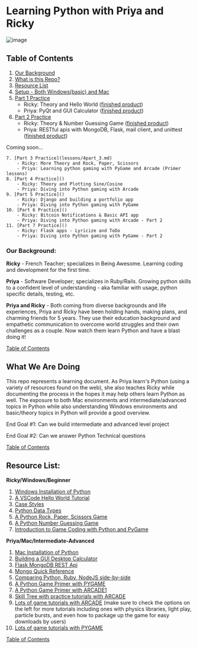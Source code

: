 # Learning Python with Priya and Ricky
![image](https://i.pinimg.com/originals/24/97/b4/2497b48e8f9778fb8463c525e14794f9.gif)

## Table of Contents
1. [Our Background](#our-background)
2. [What is this Repo?](#what-we-are-doing)
3. [Resource List](#resource-list)
4. [Setup - Both Windows(basic) and Mac](lessons/1setup.md)
5. [Part 1 Practice](lessons/2part_1.md)
    - Ricky: Theory and Hello World ([finished product]())
    - Priya: PyQt and GUI Calculator ([finished product](https://github.com/priyapower/python_gui_calculator))
6. [Part 2 Practice](lessons/3part_2.md)
    - Ricky: Theory & Number Guessing Game ([finished product]())
    - Priya: RESTful apis with MongoDB, Flask, mail client, and unittest ([finished product](https://github.com/priyapower/practice-api-movies))

Coming soon...

    7. [Part 3 Practice](lessons/4part_3.md)
        - Ricky: More Theory and Rock, Paper, Scissors
        - Priya: Learning python gaming with PyGame and Arcade (Primer lessons)
    8. [Part 4 Practice]()
        - Ricky: Theory and Plotting Sine/Cosine
        - Priya: Diving into Python gaming with Arcade
    9. [Part 5 Practice]()
        - Ricky: Django and building a portfolio app
        - Priya: Diving into Python gaming with PyGame
    10. [Part 6 Practice]()
        - Ricky: Bitcoin Notifications & Basic API app
        - Priya: Diving into Python gaming with Arcade - Part 2
    11. [Part 7 Practice]()
        - Ricky: Flask apps - Lyricize and ToDo
        - Priya: Diving into Python gaming with PyGame - Part 2

### Our Background:
**Ricky** - French Teacher; specializes in Being Awesome. Learning coding and development for the first time.

**Priya** - Software Developer; specializes in Ruby/Rails. Growing python skills to a confident level of understanding - aka familiar with usage, python specific details, testing, etc.

**Priya and Ricky** - Both coming from diverse backgrounds and life experiences, Priya and Ricky have been holding hands, making plans, and charming friends for 5 years. They use their education background and empathetic communication to overcome world struggles and their own challenges as a couple. Now watch them learn Python and have a blast doing it!

[Table of Contents](#table-of-contents)

## What We Are Doing
This repo represents a learning document. As Priya learn's Python (using a variety of resources found on the web), she also teaches Ricky while documenting the process in the hopes it may help others learn Python as well. The exposure to both Mac environments and intermediate/advanced topics in Python while also understanding Windows environments and basic/theory topics in Python will provide a good overview.

End Goal #1: Can we build intermediate and advanced level project

End Goal #2: Can we answer Python Technical questions

[Table of Contents](#table-of-contents)

## Resource List:

**Ricky/Windows/Beginner**

1. [Windows Installation of Python](https://docs.microsoft.com/en-us/windows/python/beginners)
1. [A VSCode Hello World Tutorial](https://code.visualstudio.com/docs/python/python-tutorial#_start-vs-code-in-a-project-workspace-folder)
1. [Case Styles](https://medium.com/better-programming/string-case-styles-camel-pascal-snake-and-kebab-case-981407998841)
1. [Python Data Types](https://www.w3schools.com/python/python_datatypes.asp)
1. [A Python Rock, Paper, Scissors Game](https://thehelloworldprogram.com/python/python-game-rock-paper-scissors/)
1. [A Python Number Guessing Game](https://www.geeksforgeeks.org/number-guessing-game-in-python/)
1. [Introduction to Game Coding with Python and PyGame](https://docs.microsoft.com/en-us/windows/python/beginners#create-a-simple-game-with-pygame)

**Priya/Mac/Intermediate-Advanced**

1. [Mac Installation of Python](https://docs.python-guide.org/starting/install3/osx/)
1. [Building a GUI Desktop Calculator](https://realpython.com/python-pyqt-gui-calculator/)
1. [Flask MongoDB REST Api](https://dev.to/paurakhsharma/flask-rest-api-part-0-setup-basic-crud-api-4650)
1. [Mongo Quick Reference](https://docs.mongodb.com/manual/reference/mongo-shell/)
1. [Comparing Python, Ruby, NodeJS side-by-side](https://hyperpolyglot.org/scripting)
1. [A Python Game Primer with PYGAME](https://realpython.com/pygame-a-primer/)
1. [A Python Game Primer with ARCADE1](https://realpython.com/arcade-python-game-framework/)
1. [Skill Tree with practice tutorials with ARCADE](https://arcade.academy/get_started.html#arcade-skill-tree)
1. [Lots of game tutorials with ARCADE](https://arcade.academy/examples/platform_tutorial/index.html) (make sure to check the options on the left for more tutorials including ones with physics libraries, light play, particle bursts, and even how to package up the game for easy downloads by users)
1. [Lots of game tutorials with PYGAME](http://inventwithpython.com/pygame/)


[Table of Contents](#table-of-contents)
